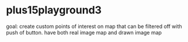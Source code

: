 # plus15playground3

goal: create custom points of interest on map that can be filtered off with push of button.
have both real image map and drawn image map
